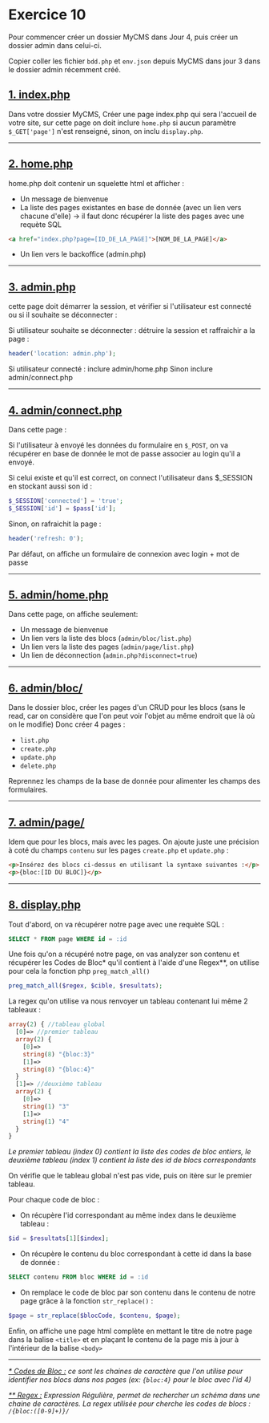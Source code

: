 # Exercice 10

Pour commencer créer un dossier MyCMS dans Jour 4,
puis créer un dossier admin dans celui-ci.

Copier coller les fichier `bdd.php` et `env.json` depuis MyCMS dans jour 3 dans le dossier admin récemment créé.

## <u> 1. index.php</u>

Dans votre dossier MyCMS, Créer une page index.php qui sera l'accueil de votre site, sur cette page on doit inclure `home.php` si aucun paramètre `$_GET['page']` n'est renseigné, sinon, on inclu `display.php`.

---

## <u> 2. home.php</u>

home.php doit contenir un squelette html et afficher :
- Un message de bienvenue
- La liste des pages existantes en base de donnée (avec un lien vers chacune d'elle) -> il faut donc récupérer la liste des pages avec une requète SQL
```html
<a href="index.php?page=[ID_DE_LA_PAGE]">[NOM_DE_LA_PAGE]</a>
```
- Un lien vers le backoffice (admin.php)

---

## <u> 3. admin.php</u>

cette page doit démarrer la session, et vérifier si l'utilisateur est connecté ou si il souhaite se déconnecter :

Si utilisateur souhaite se déconnecter : détruire la session et raffraichir a la page :
```php
header('location: admin.php');
```

Si utilisateur connecté : inclure admin/home.php
Sinon inclure admin/connect.php

---

## <u> 4. admin/connect.php</u>

Dans cette page :

Si l'utilisateur à envoyé les données du formulaire en `$_POST`, on va récupérer en base de donnée le mot de passe associer au login qu'il a envoyé.

Si celui existe et qu'il est correct, on connect l'utilisateur dans $_SESSION en stockant aussi son id :
```php
$_SESSION['connected'] = 'true';
$_SESSION['id'] = $pass['id'];
```

Sinon, on rafraichit la page :
```php
header('refresh: 0');
```

Par défaut, on affiche un formulaire de connexion avec login + mot de passe

---

## <u> 5. admin/home.php</u>

Dans cette page, on affiche seulement:
- Un message de bienvenue
- Un lien vers la liste des blocs (`admin/bloc/list.php`)
- Un lien vers la liste des pages (`admin/page/list.php`)
- Un lien de déconnection (`admin.php?disconnect=true`)

---

## <u> 6. admin/bloc/</u>

Dans le dossier bloc, créer les pages d'un CRUD pour les blocs (sans le read, car on considère que l'on peut voir l'objet au même endroit que là où on le modifie)
Donc créer 4 pages :
- `list.php`
- `create.php`
- `update.php`
- `delete.php`

Reprennez les champs de la base de donnée pour alimenter les champs des formulaires.

---

## <u> 7. admin/page/</u>

Idem que pour les blocs, mais avec les pages.
On ajoute juste une précision à coté du champs `contenu` sur les pages `create.php` et `update.php` :
```html
<p>Insérez des blocs ci-dessus en utilisant la syntaxe suivantes :</p>
<p>{bloc:[ID DU BLOC]}</p>
```

---

## <u> 8. display.php</u>

Tout d'abord, on va récupérer notre page avec une requète SQL :
```SQL
SELECT * FROM page WHERE id = :id
```

Une fois qu'on a récupéré notre page, on vas analyzer son contenu et récupérer les Codes de Bloc* qu'il contient à l'aide d'une Regex**, on utilise pour cela la fonction php `preg_match_all()`

```php
preg_match_all($regex, $cible, $resultats);
```

La regex qu'on utilise va nous renvoyer un tableau contenant lui même 2 tableaux :
```php
array(2) { //tableau global
  [0]=> //premier tableau
  array(2) {
    [0]=>
    string(8) "{bloc:3}"
    [1]=>
    string(8) "{bloc:4}"
  }
  [1]=> //deuxième tableau
  array(2) {
    [0]=>
    string(1) "3"
    [1]=>
    string(1) "4"
  }
}
```
<i>Le premier tableau (index 0) contient la liste des codes de bloc entiers, le deuxième tableau (index 1) contient la liste des id de blocs correspondants</i>

On vérifie que le tableau global n'est pas vide, puis on itère sur le premier tableau.

Pour chaque code de bloc :
- On récupère l'id correspondant au même index dans le deuxième tableau :
```php
$id = $resultats[1][$index];
```
- On récupère le contenu du bloc correspondant à cette id dans la base de donnée :
```sql
SELECT contenu FROM bloc WHERE id = :id
```
- On remplace le code de bloc par son contenu dans le contenu de notre page grâce à la fonction `str_replace()` :
```php
$page = str_replace($blocCode, $contenu, $page);
```

Enfin, on affiche une page html complète en mettant le titre de notre page dans la balise `<title>` et en plaçant le contenu de la page mis à jour à l'intérieur de la balise `<body>`

---

<i><u>* Codes de Bloc :</u> ce sont les chaines de caractère que l'on utilise pour identifier nos blocs dans nos pages (ex: `{bloc:4}` pour le bloc avec l'id 4)

<u>** Regex :</u> Expression Régulière, permet de rechercher un schéma dans une chaine de caractères. La regex utilisée pour cherche les codes de blocs : `/{bloc:([0-9]+)}/`</i>